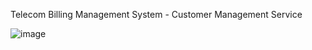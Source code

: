 Telecom Billing Management System - Customer Management Service


![image](https://github.com/user-attachments/assets/e1623db5-2167-4081-8bbd-b6435896c232)

